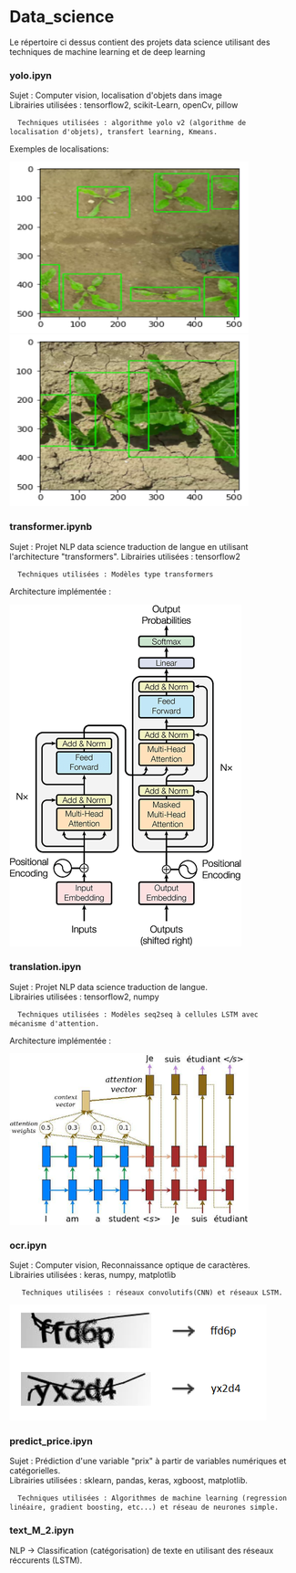 # Data_science

Le répertoire ci dessus contient des projets data science utilisant des techniques de machine learning et de deep learning

<h3> yolo.ipyn </h3>

   Sujet : Computer vision, localisation d'objets dans image  
   Librairies utilisées : tensorflow2, scikit-Learn, openCv, pillow
   
      Techniques utilisées : algorithme yolo v2 (algorithme de localisation d'objets), transfert learning, Kmeans.
  
Exemples de localisations:
  
  <img src="images/yolo1.png" width="420" height="300">  <img src="images/yolo2.png" width="420" height="300"> 

<h3> transformer.ipynb </h3>

   Sujet : Projet NLP data science traduction de langue en utilisant l'architecture "transformers".
   Librairies utilisées : tensorflow2  
   
      Techniques utilisées : Modèles type transformers
  
Architecture implémentée :
  
   <img src="images/transformer_architecture.png">


<h3> translation.ipyn </h3>

   Sujet : Projet NLP data science traduction de langue.  
   Librairies utilisées : tensorflow2, numpy  
   
      Techniques utilisées : Modèles seq2seq à cellules LSTM avec mécanisme d'attention.
  
Architecture implémentée :

<img src="images/attention_mechanism.jpg" width="420" height="300">

<h3> ocr.ipyn </h3>

   Sujet : Computer vision, Reconnaissance optique de caractères.  
   Librairies utilisées : keras, numpy, matplotlib
   
       Techniques utilisées : réseaux convolutifs(CNN) et réseaux LSTM.  
  
<img src="images/fcs.PNG">

<h3> predict_price.ipyn </h3>

   Sujet : Prédiction d'une variable "prix" à partir de variables numériques et catégorielles.  
   Librairies utilisées : sklearn, pandas, keras, xgboost, matplotlib.
   
      Techniques utilisées : Algorithmes de machine learning (regression linéaire, gradient boosting, etc...) et réseau de neurones simple.    
 
<h3> text_M_2.ipyn </h3>
   
   NLP -> Classification (catégorisation) de texte en utilisant des réseaux réccurents (LSTM).   
  
